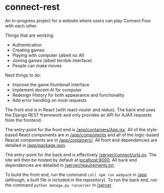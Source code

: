 # connect-rest

An in-progress project for a website where users can play Connect Four with each other. 

Things that are working:
* Authentication
* Creating games
* Playing with computer (albeit no AI)
* Joining games (albeit terrible interface)
* People can make moves

Next things to do:
* Improve the game thumbnail interface
* Implement decent AI for computer
* Redesign History for both appearance and functionality
* Add error handling on most requests


The front end is in React (with react-router and redux). The back end uses the Django REST framework and only provides an API for AJAX requests from the frontend.

The entry-point for the front end is [/app/containers/App.jsx](/app/containers/App.jsx). All of the style-based React components are in [/app/components](/app/components) and all of the logic-based Reacat components are in [/app/containers/](/app/containers/). All front end dependencies are detailed in [/app/package.json](/app/package.json).

The entry-point for the back end is effectively [/server/connect/urls.py](/server/connect/urls.py). The site will then be hosted by default at [localhost:8000](http://localhost:8000). All back end dependencies are detailed in [/server/requirements.txt](/server/requirements.txt).

To build the front end, run the command `call npm run webpack` in [/app](/app) (although, a built file is included in the repository). To run the back end, run the command `python manage.py runserver` in [/server](/server).
